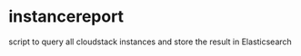 instancereport
==============

script to query all cloudstack instances and store the result in Elasticsearch

